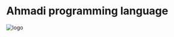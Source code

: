 # Ahmadi programming language

![logo](https://github.com/AliiAhmadi/Ahmadi/assets/107758775/1d4b1cd3-6b83-4d74-abda-fa6ca13a9123)
